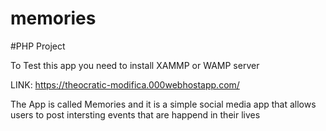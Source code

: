 # memories

#PHP Project

 To Test this app you need to install XAMMP or WAMP server

LINK: https://theocratic-modifica.000webhostapp.com/

The App is called Memories and it is a simple social media app that allows users to post intersting events that are happend in their lives 
